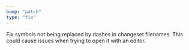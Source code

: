 ```yaml
---
bump: "patch"
type: "fix"
---
```


Fix symbols not being replaced by dashes in changeset filenames. This could cause issues when trying to open it with an editor.
